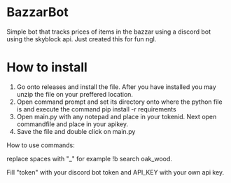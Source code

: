 # BazzarBot
Simple bot that tracks prices of items in the bazzar using a discord bot using the skyblock api. Just created this for fun ngl.



# How to install
1. Go onto releases and install the file. After you have installed you may unzip the file on your preffered location.
2. Open command prompt and set its directory onto where the python file is and execute the command pip install -r requirements
3. Open main.py with any notepad and place in your tokenid. Next open commandfile and place in your apikey.
4. Save the file and double click on main.py





How to use commands:

replace spaces with "_" for example !b search oak_wood.

Fill "token" with your discord bot token and API_KEY with your own api key.
